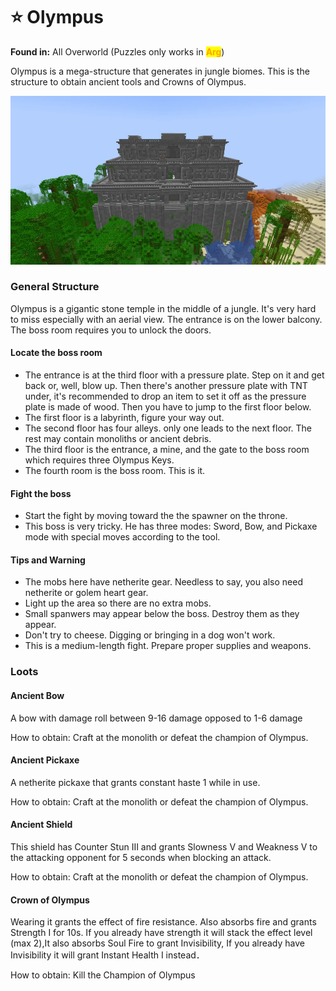# ⭐ Olympus

**Found in:** All Overworld (Puzzles only works in <mark style="color:orange;">**Arg**</mark>)

Olympus is a mega-structure that generates in jungle biomes. This is the structure to obtain ancient tools and Crowns of Olympus.

![](<../../../.gitbook/assets/image (239).png>)

### General Structure

Olympus is a gigantic stone temple in the middle of a jungle. It's very hard to miss especially with an aerial view. The entrance is on the lower balcony. The boss room requires you to unlock the doors.

#### Locate the boss room

* The entrance is at the third floor with a pressure plate. Step on it and get back or, well, blow up. Then there's another pressure plate with TNT under, it's recommended to drop an item to set it off as the pressure plate is made of wood. Then you have to jump to the first floor below.
* The first floor is a labyrinth, figure your way out.
* The second floor has four alleys. only one leads to the next floor. The rest may contain monoliths or ancient debris.
* The third floor is the entrance, a mine, and the gate to the boss room which requires three Olympus Keys.
* The fourth room is the boss room. This is it.

#### Fight the boss

* Start the fight by moving toward the the spawner on the throne.
* This boss is very tricky. He has three modes: Sword, Bow, and Pickaxe mode with special moves according to the tool.

#### Tips and Warning

* The mobs here have netherite gear. Needless to say, you also need netherite or golem heart gear.
* Light up the area so there are no extra mobs.
* Small spanwers may appear below the boss. Destroy them as they appear.
* Don't try to cheese. Digging or bringing in a dog won't work.
* This is a medium-length fight. Prepare proper supplies and weapons.

### Loots



#### Ancient Bow

A bow with damage roll between 9-16 damage opposed to 1-6 damage

How to obtain: Craft at the monolith or defeat the champion of Olympus.

#### Ancient Pickaxe

A netherite pickaxe that grants constant haste 1 while in use.

How to obtain: Craft at the monolith or defeat the champion of Olympus.

#### Ancient Shield

This shield has Counter Stun III and grants Slowness V and Weakness V to the attacking opponent for 5 seconds when blocking an attack.

How to obtain: Craft at the monolith or defeat the champion of Olympus.



#### Crown of Olympus

Wearing it grants the effect of fire resistance. Also absorbs fire and grants Strength I for 10s. If you already have strength it will stack the effect level (max 2),It also absorbs Soul Fire to grant Invisibility, If you already have Invisibility it will grant Instant Health I instead．

How to obtain: Kill the Champion of Olympus
